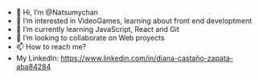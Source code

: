 - 👋 Hi, I’m @Natsumychan
- 👀 I’m interested in VideoGames, learning about front end developtment  
- 🌱 I’m currently learning JavaScript, React and Git
- 💞️ I’m looking to collaborate on Web proyects
- 📫 How to reach me?
- My LinkedIn: https://www.linkedin.com/in/diana-castaño-zapata-aba84284

